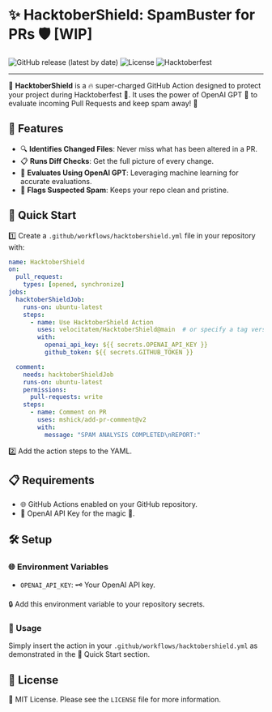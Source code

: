 # ✨ HacktoberShield: SpamBuster for PRs 🛡️ [WIP]

![GitHub release (latest by date)](https://img.shields.io/github/v/release/velocitatem/hacktobershield)
![License](https://img.shields.io/badge/license-MIT-blue.svg)
![Hacktoberfest](https://img.shields.io/badge/Hacktoberfest-Friendly-orange.svg)

---

🚀 **HacktoberShield** is a 🔥 super-charged GitHub Action designed to protect your project during Hacktoberfest 🎃. It uses the power of OpenAI GPT 🤖 to evaluate incoming Pull Requests and keep spam away! 🚫

## 🌟 Features

- 🔍 **Identifies Changed Files**: Never miss what has been altered in a PR.
- 📋 **Runs Diff Checks**: Get the full picture of every change.
- 🧠 **Evaluates Using OpenAI GPT**: Leveraging machine learning for accurate evaluations.
- 🚩 **Flags Suspected Spam**: Keeps your repo clean and pristine.

## 🚀 Quick Start

1️⃣ Create a `.github/workflows/hacktobershield.yml` file in your repository with:

```yaml
name: HacktoberShield
on:
  pull_request:
    types: [opened, synchronize]
jobs:
  hacktoberShieldJob:
    runs-on: ubuntu-latest
    steps:
      - name: Use HacktoberShield Action
        uses: velocitatem/HacktoberShield@main  # or specify a tag version instead of "main"
        with:
          openai_api_key: ${{ secrets.OPENAI_API_KEY }}
          github_token: ${{ secrets.GITHUB_TOKEN }}

  comment:
    needs: hacktoberShieldJob
    runs-on: ubuntu-latest
    permissions:
      pull-requests: write
    steps:
      - name: Comment on PR
        uses: mshick/add-pr-comment@v2
        with:
          message: "SPAM ANALYSIS COMPLETED\nREPORT:"
```

2️⃣ Add the action steps to the YAML.

## 📋 Requirements

- 🌐 GitHub Actions enabled on your GitHub repository.
- 🔑 OpenAI API Key for the magic 🎩.

## 🛠️ Setup

### 🌐 Environment Variables

- `OPENAI_API_KEY`: 🗝️ Your OpenAI API key.

🔒 Add this environment variable to your repository secrets.

### 🚀 Usage

Simply insert the action in your `.github/workflows/hacktobershield.yml` as demonstrated in the 🚀 Quick Start section.

## 📜 License

📗 MIT License. Please see the `LICENSE` file for more information.
